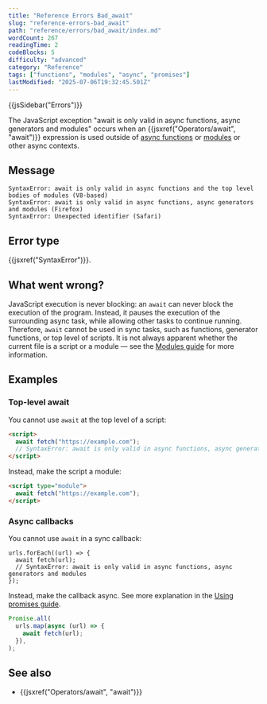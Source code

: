 ```yaml
---
title: "Reference Errors Bad_await"
slug: "reference-errors-bad_await"
path: "reference/errors/bad_await/index.md"
wordCount: 267
readingTime: 2
codeBlocks: 5
difficulty: "advanced"
category: "Reference"
tags: ["functions", "modules", "async", "promises"]
lastModified: "2025-07-06T19:32:45.501Z"
---
```



{{jsSidebar("Errors")}}

The JavaScript exception "await is only valid in async functions, async generators and modules" occurs when an {{jsxref("Operators/await", "await")}} expression is used outside of [async functions](/en-US/docs/Web/JavaScript/Reference/Statements/async_function) or [modules](/en-US/docs/Web/JavaScript/Guide/Modules) or other async contexts.

## Message

```plain
SyntaxError: await is only valid in async functions and the top level bodies of modules (V8-based)
SyntaxError: await is only valid in async functions, async generators and modules (Firefox)
SyntaxError: Unexpected identifier (Safari)
```

## Error type

{{jsxref("SyntaxError")}}.

## What went wrong?

JavaScript execution is never blocking: an `await` can never block the execution of the program. Instead, it pauses the execution of the surrounding async task, while allowing other tasks to continue running. Therefore, `await` cannot be used in sync tasks, such as functions, generator functions, or top level of scripts. It is not always apparent whether the current file is a script or a module — see the [Modules guide](/en-US/docs/Web/JavaScript/Guide/Modules#top_level_await) for more information.

## Examples

### Top-level await

You cannot use `await` at the top level of a script:

```html example-bad
<script>
  await fetch("https://example.com");
  // SyntaxError: await is only valid in async functions, async generators and modules
</script>
```

Instead, make the script a module:

```html example-good
<script type="module">
  await fetch("https://example.com");
</script>
```

### Async callbacks

You cannot use `await` in a sync callback:

```js-nolint example-bad
urls.forEach((url) => {
  await fetch(url);
  // SyntaxError: await is only valid in async functions, async generators and modules
});
```

Instead, make the callback async. See more explanation in the [Using promises guide](/en-US/docs/Web/JavaScript/Guide/Using_promises#composition).

```js example-good
Promise.all(
  urls.map(async (url) => {
    await fetch(url);
  }),
);
```

## See also

- {{jsxref("Operators/await", "await")}}
